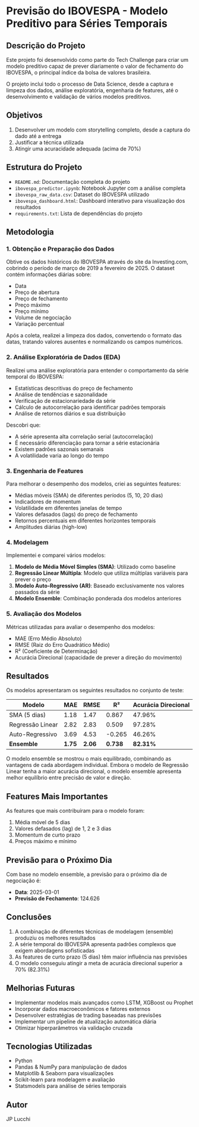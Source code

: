 # Previsão do IBOVESPA - Modelo Preditivo para Séries Temporais

## Descrição do Projeto

Este projeto foi desenvolvido como parte do Tech Challenge para criar um modelo preditivo capaz de prever diariamente o valor de fechamento do IBOVESPA, o principal índice da bolsa de valores brasileira.

O projeto inclui todo o processo de Data Science, desde a captura e limpeza dos dados, análise exploratória, engenharia de features, até o desenvolvimento e validação de vários modelos preditivos.

## Objetivos

1. Desenvolver um modelo com storytelling completo, desde a captura do dado até a entrega
2. Justificar a técnica utilizada
3. Atingir uma acuracidade adequada (acima de 70%)

## Estrutura do Projeto

- `README.md`: Documentação completa do projeto
- `ibovespa_predictor.ipynb`: Notebook Jupyter com a análise completa
- `ibovespa_raw_data.csv`: Dataset do IBOVESPA utilizado
- `ibovespa_dashboard.html`: Dashboard interativo para visualização dos resultados
- `requirements.txt`: Lista de dependências do projeto

## Metodologia

### 1. Obtenção e Preparação dos Dados

Obtive os dados históricos do IBOVESPA através do site da Investing.com, cobrindo o período de março de 2019 a fevereiro de 2025. O dataset contém informações diárias sobre:

- Data
- Preço de abertura
- Preço de fechamento
- Preço máximo
- Preço mínimo
- Volume de negociação
- Variação percentual

Após a coleta, realizei a limpeza dos dados, convertendo o formato das datas, tratando valores ausentes e normalizando os campos numéricos.

### 2. Análise Exploratória de Dados (EDA)

Realizei uma análise exploratória para entender o comportamento da série temporal do IBOVESPA:

- Estatísticas descritivas do preço de fechamento
- Análise de tendências e sazonalidade
- Verificação de estacionariedade da série
- Cálculo de autocorrelação para identificar padrões temporais
- Análise de retornos diários e sua distribuição

Descobri que:
- A série apresenta alta correlação serial (autocorrelação)
- É necessário diferenciação para tornar a série estacionária
- Existem padrões sazonais semanais
- A volatilidade varia ao longo do tempo

### 3. Engenharia de Features

Para melhorar o desempenho dos modelos, criei as seguintes features:

- Médias móveis (SMA) de diferentes períodos (5, 10, 20 dias)
- Indicadores de momentum
- Volatilidade em diferentes janelas de tempo
- Valores defasados (lags) do preço de fechamento
- Retornos percentuais em diferentes horizontes temporais
- Amplitudes diárias (high-low)

### 4. Modelagem

Implementei e comparei vários modelos:

1. **Modelo de Média Móvel Simples (SMA)**: Utilizado como baseline
2. **Regressão Linear Múltipla**: Modelo que utiliza múltiplas variáveis para prever o preço
3. **Modelo Auto-Regressivo (AR)**: Baseado exclusivamente nos valores passados da série
4. **Modelo Ensemble**: Combinação ponderada dos modelos anteriores

### 5. Avaliação dos Modelos

Métricas utilizadas para avaliar o desempenho dos modelos:
- MAE (Erro Médio Absoluto)
- RMSE (Raiz do Erro Quadrático Médio)
- R² (Coeficiente de Determinação)
- Acurácia Direcional (capacidade de prever a direção do movimento)

## Resultados

Os modelos apresentaram os seguintes resultados no conjunto de teste:

| Modelo             | MAE     | RMSE    | R²      | Acurácia Direcional |
|--------------------|---------|---------|---------|---------------------|
| SMA (5 dias)       | 1.18    | 1.47    | 0.867   | 47.96%              |
| Regressão Linear   | 2.82    | 2.83    | 0.509   | 97.28%              |
| Auto-Regressivo    | 3.69    | 4.53    | -0.265  | 46.26%              |
| **Ensemble**       | **1.75**| **2.06**| **0.738**| **82.31%**          |

O modelo ensemble se mostrou o mais equilibrado, combinando as vantagens de cada abordagem individual. Embora o modelo de Regressão Linear tenha a maior acurácia direcional, o modelo ensemble apresenta melhor equilíbrio entre precisão de valor e direção.

## Features Mais Importantes

As features que mais contribuíram para o modelo foram:
1. Média móvel de 5 dias
2. Valores defasados (lag) de 1, 2 e 3 dias
3. Momentum de curto prazo
4. Preços máximo e mínimo

## Previsão para o Próximo Dia

Com base no modelo ensemble, a previsão para o próximo dia de negociação é:

- **Data**: 2025-03-01
- **Previsão de Fechamento**: 124.626

## Conclusões

1. A combinação de diferentes técnicas de modelagem (ensemble) produziu os melhores resultados
2. A série temporal do IBOVESPA apresenta padrões complexos que exigem abordagens sofisticadas
3. As features de curto prazo (5 dias) têm maior influência nas previsões
4. O modelo conseguiu atingir a meta de acurácia direcional superior a 70% (82.31%)

## Melhorias Futuras

- Implementar modelos mais avançados como LSTM, XGBoost ou Prophet
- Incorporar dados macroeconômicos e fatores externos
- Desenvolver estratégias de trading baseadas nas previsões
- Implementar um pipeline de atualização automática diária
- Otimizar hiperparâmetros via validação cruzada

## Tecnologias Utilizadas

- Python
- Pandas & NumPy para manipulação de dados
- Matplotlib & Seaborn para visualizações
- Scikit-learn para modelagem e avaliação
- Statsmodels para análise de séries temporais

## Autor

JP Lucchi
